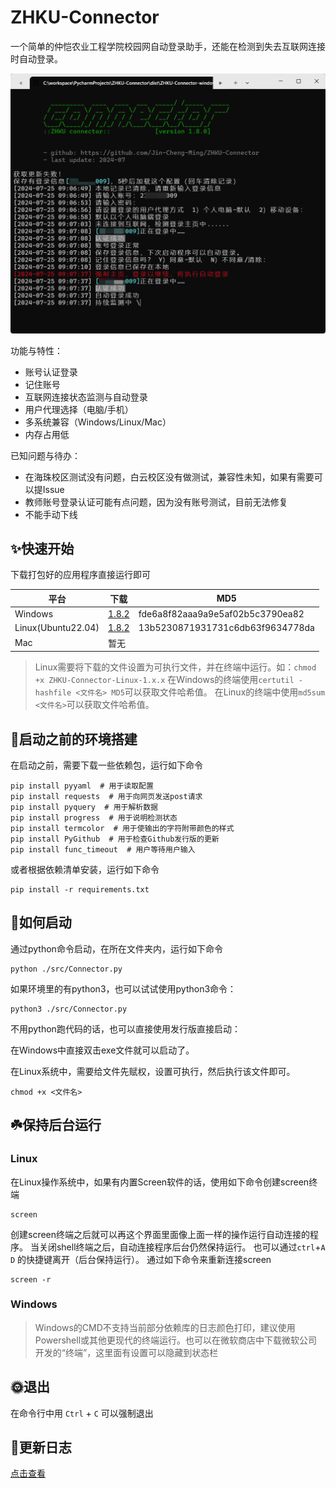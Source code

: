# ZHKU-Connector

一个简单的仲恺农业工程学院校园网自动登录助手，还能在检测到失去互联网连接时自动登录。

![使用界面](img/img.png)

功能与特性：

- 账号认证登录
- 记住账号
- 互联网连接状态监测与自动登录
- 用户代理选择（电脑/手机）
- 多系统兼容（Windows/Linux/Mac）
- 内存占用低

已知问题与待办：

- 在海珠校区测试没有问题，白云校区没有做测试，兼容性未知，如果有需要可以提Issue
- 教师账号登录认证可能有点问题，因为没有账号测试，目前无法修复
- 不能手动下线


## ✨快速开始

下载打包好的应用程序直接运行即可

| 平台               | 下载                                                                                                               | MD5                              |
|--------------------|--------------------------------------------------------------------------------------------------------------------|----------------------------------|
| Windows            | [1.8.2](https://github.com/Jin-Cheng-Ming/ZHKU-Connector/releases/download/1.8.2/ZHKU-Connector-windows-1.8.2.exe) | fde6a8f82aaa9a9e5af02b5c3790ea82 |
| Linux(Ubuntu22.04) | [1.8.2](https://github.com/Jin-Cheng-Ming/ZHKU-Connector/releases/download/1.8.2/ZHKU-Connector-linux-1.8.2)       | 13b5230871931731c6db63f9634778da |
| Mac                |   暂无                                                                                                             |                                  |

> Linux需要将下载的文件设置为可执行文件，并在终端中运行。如：`chmod +x ZHKU-Connector-Linux-1.x.x`
> 在Windows的终端使用`certutil -hashfile <文件名> MD5`可以获取文件哈希值。
> 在Linux的终端中使用`md5sum <文件名>`可以获取文件哈希值。

## 🚧启动之前的环境搭建

在启动之前，需要下载一些依赖包，运行如下命令

```shell
pip install pyyaml  # 用于读取配置
pip install requests  # 用于向网页发送post请求
pip install pyquery  # 用于解析数据
pip install progress  # 用于说明检测状态
pip install termcolor  # 用于使输出的字符附带颜色的样式
pip install PyGithub  # 用于检查Github发行版的更新
pip install func_timeout  # 用户等待用户输入
```

或者根据依赖清单安装，运行如下命令

```shell
pip install -r requirements.txt
```

## 🍕如何启动

通过python命令启动，在所在文件夹内，运行如下命令

```shell
python ./src/Connector.py
```

如果环境里的有python3，也可以试试使用python3命令：

```shell
python3 ./src/Connector.py
```

不用python跑代码的话，也可以直接使用发行版直接启动：

在Windows中直接双击exe文件就可以启动了。

在Linux系统中，需要给文件先赋权，设置可执行，然后执行该文件即可。

```shell
chmod +x <文件名>
```

## ☘️保持后台运行

### Linux

在Linux操作系统中，如果有内置Screen软件的话，使用如下命令创建screen终端

```shell
screen
```

创建screen终端之后就可以再这个界面里面像上面一样的操作运行自动连接的程序。
当关闭shell终端之后，自动连接程序后台仍然保持运行。
也可以通过`ctrl`+`A` `D` 的快捷键离开（后台保持运行）。
通过如下命令来重新连接screen

```shell
screen -r
```

### Windows

> Windows的CMD不支持当前部分依赖库的日志颜色打印，建议使用Powershell或其他更现代的终端运行。也可以在微软商店中下载微软公司开发的“终端”，这里面有设置可以隐藏到状态栏

## 🌞退出

在命令行中用 `Ctrl` + `C` 可以强制退出

## 📑更新日志

[点击查看](./HISTORY.md)
